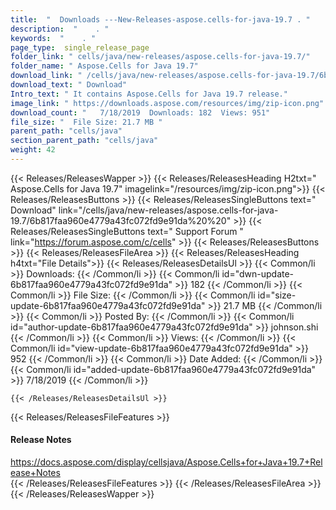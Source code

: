 ```yaml
---
title:  "  Downloads ---New-Releases-aspose.cells-for-java-19.7 . " 
description:  "    . " 
keywords:  "    . " 
page_type:  single_release_page
folder_link: " cells/java/new-releases/aspose.cells-for-java-19.7/"
folder_name: " Aspose.Cells for Java 19.7"
download_link: " /cells/java/new-releases/aspose.cells-for-java-19.7/6b817faa960e4779a43fc072fd9e91da"
download_text: " Download"
Intro_text: " It contains Aspose.Cells for Java 19.7 release."
image_link: " https://downloads.aspose.com/resources/img/zip-icon.png"
download_count: "   7/18/2019  Downloads: 182  Views: 951"
file_size: "  File Size: 21.7 MB "
parent_path: "cells/java"
section_parent_path: "cells/java"
weight: 42 
---
```


{{< Releases/ReleasesWapper >}}
  {{< Releases/ReleasesHeading H2txt=" Aspose.Cells for Java 19.7" imagelink="/resources/img/zip-icon.png">}}
  {{< Releases/ReleasesButtons >}}
    {{< Releases/ReleasesSingleButtons text=" Download" link="/cells/java/new-releases/aspose.cells-for-java-19.7/6b817faa960e4779a43fc072fd9e91da%20%20" >}}
    {{< Releases/ReleasesSingleButtons text=" Support Forum " link="https://forum.aspose.com/c/cells" >}}
  {{< Releases/ReleasesButtons >}}
  {{< Releases/ReleasesFileArea >}}
    {{< Releases/ReleasesHeading h4txt="File Details">}}
    {{< Releases/ReleasesDetailsUl >}}
            {{< Common/li  >}} Downloads: {{< /Common/li >}} 
      {{< Common/li id="dwn-update-6b817faa960e4779a43fc072fd9e91da" >}} 182 {{< /Common/li >}} 
      {{< Common/li  >}} File Size: {{< /Common/li >}} 
      {{< Common/li id="size-update-6b817faa960e4779a43fc072fd9e91da" >}} 21.7 MB {{< /Common/li >}} 
      {{< Common/li  >}} Posted By: {{< /Common/li >}} 
      {{< Common/li id="author-update-6b817faa960e4779a43fc072fd9e91da" >}} johnson.shi {{< /Common/li >}} 
      {{< Common/li  >}} Views: {{< /Common/li >}} 
      {{< Common/li id="view-update-6b817faa960e4779a43fc072fd9e91da" >}} 952 {{< /Common/li >}} 
      {{< Common/li  >}} Date Added: {{< /Common/li >}} 
      {{< Common/li id="added-update-6b817faa960e4779a43fc072fd9e91da" >}} 7/18/2019 {{< /Common/li >}} 

    {{< /Releases/ReleasesDetailsUl >}}

  {{< Releases/ReleasesFileFeatures >}}
      <h4>Release Notes</h4><div><a href="https://docs.aspose.com/display/cellsjava/Aspose.Cells+for+Java+19.7+Release+Notes">https://docs.aspose.com/display/cellsjava/Aspose.Cells+for+Java+19.7+Release+Notes</a></div>
  {{< /Releases/ReleasesFileFeatures >}}
 {{< /Releases/ReleasesFileArea >}}
{{< /Releases/ReleasesWapper >}}


